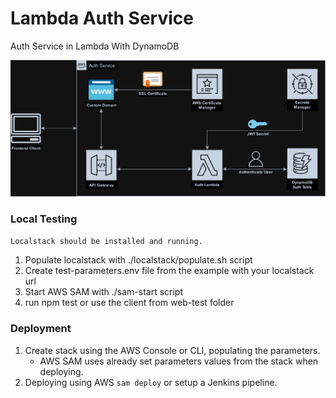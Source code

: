 # Lambda Auth Service
Auth Service in Lambda With DynamoDB

![Service Diagram](diagram.png)

### Local Testing

`Localstack should be installed and running.`

1. Populate localstack with ./localstack/populate.sh script
2. Create test-parameters.env file from the example with your localstack url
3. Start AWS SAM with ./sam-start script
4. run npm test or use the client from web-test folder

### Deployment
1. Create stack using the AWS Console or CLI, populating the parameters.
    * AWS SAM uses already set parameters values from the stack when deploying.
2. Deploying using AWS `sam deploy` or setup a Jenkins pipeline.